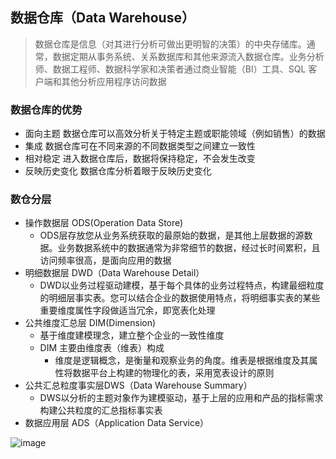 ## 数据仓库（Data Warehouse）
> 数据仓库是信息（对其进行分析可做出更明智的决策）的中央存储库。通常，数据定期从事务系统、关系数据库和其他来源流入数据仓库。业务分析师、数据工程师、数据科学家和决策者通过商业智能（BI）工具、SQL 客户端和其他分析应用程序访问数据

### 数据仓库的优势
* 面向主题 数据仓库可以高效分析关于特定主题或职能领域（例如销售）的数据
* 集成 数据仓库可在不同来源的不同数据类型之间建立一致性
* 相对稳定 进入数据仓库后，数据将保持稳定，不会发生改变
* 反映历史变化 数据仓库分析着眼于反映历史变化

### 数仓分层
* 操作数据层 ODS(Operation Data Store)
  * ODS层存放您从业务系统获取的最原始的数据，是其他上层数据的源数据。业务数据系统中的数据通常为非常细节的数据，经过长时间累积，且访问频率很高，是面向应用的数据
* 明细数据层 DWD（Data Warehouse Detail）
  * DWD以业务过程驱动建模，基于每个具体的业务过程特点，构建最细粒度的明细层事实表。您可以结合企业的数据使用特点，将明细事实表的某些重要维度属性字段做适当冗余，即宽表化处理
* 公共维度汇总层 DIM(Dimension)
  * 基于维度建模理念，建立整个企业的一致性维度
  * DIM 主要由维度表（维表）构成
      * 维度是逻辑概念，是衡量和观察业务的角度。维表是根据维度及其属性将数据平台上构建的物理化的表，采用宽表设计的原则
* 公共汇总粒度事实层DWS（Data Warehouse Summary）
  * DWS以分析的主题对象作为建模驱动，基于上层的应用和产品的指标需求构建公共粒度的汇总指标事实表
* 数据应用层 ADS（Application Data Service）

![image](https://github.com/jsjchai/interview/assets/13389058/121bba14-2ebe-4e3e-87d5-f8c0e7089411)

